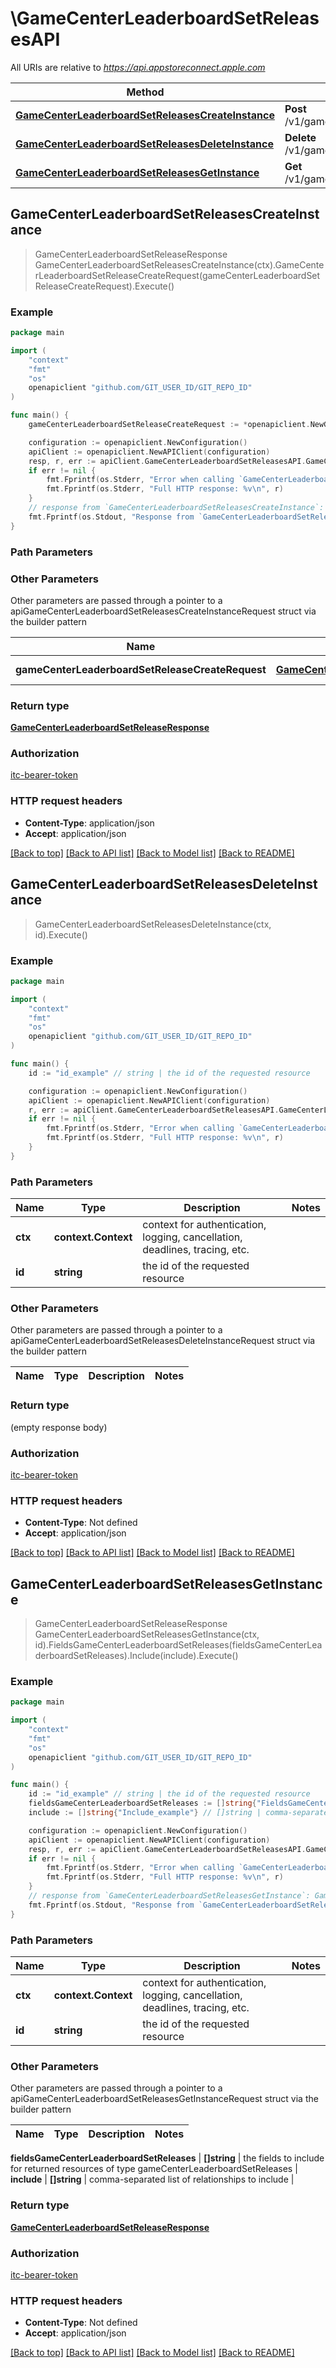 # \GameCenterLeaderboardSetReleasesAPI

All URIs are relative to *https://api.appstoreconnect.apple.com*

Method | HTTP request | Description
------------- | ------------- | -------------
[**GameCenterLeaderboardSetReleasesCreateInstance**](GameCenterLeaderboardSetReleasesAPI.md#GameCenterLeaderboardSetReleasesCreateInstance) | **Post** /v1/gameCenterLeaderboardSetReleases | 
[**GameCenterLeaderboardSetReleasesDeleteInstance**](GameCenterLeaderboardSetReleasesAPI.md#GameCenterLeaderboardSetReleasesDeleteInstance) | **Delete** /v1/gameCenterLeaderboardSetReleases/{id} | 
[**GameCenterLeaderboardSetReleasesGetInstance**](GameCenterLeaderboardSetReleasesAPI.md#GameCenterLeaderboardSetReleasesGetInstance) | **Get** /v1/gameCenterLeaderboardSetReleases/{id} | 



## GameCenterLeaderboardSetReleasesCreateInstance

> GameCenterLeaderboardSetReleaseResponse GameCenterLeaderboardSetReleasesCreateInstance(ctx).GameCenterLeaderboardSetReleaseCreateRequest(gameCenterLeaderboardSetReleaseCreateRequest).Execute()



### Example

```go
package main

import (
	"context"
	"fmt"
	"os"
	openapiclient "github.com/GIT_USER_ID/GIT_REPO_ID"
)

func main() {
	gameCenterLeaderboardSetReleaseCreateRequest := *openapiclient.NewGameCenterLeaderboardSetReleaseCreateRequest(*openapiclient.NewGameCenterLeaderboardSetReleaseCreateRequestData("Type_example", *openapiclient.NewGameCenterLeaderboardSetReleaseCreateRequestDataRelationships(*openapiclient.NewGameCenterAchievementReleaseCreateRequestDataRelationshipsGameCenterDetail(*openapiclient.NewAppRelationshipsGameCenterDetailData("Type_example", "Id_example")), *openapiclient.NewGameCenterLeaderboardSetLocalizationCreateRequestDataRelationshipsGameCenterLeaderboardSet(*openapiclient.NewGameCenterDetailRelationshipsGameCenterLeaderboardSetsDataInner("Type_example", "Id_example"))))) // GameCenterLeaderboardSetReleaseCreateRequest | GameCenterLeaderboardSetRelease representation

	configuration := openapiclient.NewConfiguration()
	apiClient := openapiclient.NewAPIClient(configuration)
	resp, r, err := apiClient.GameCenterLeaderboardSetReleasesAPI.GameCenterLeaderboardSetReleasesCreateInstance(context.Background()).GameCenterLeaderboardSetReleaseCreateRequest(gameCenterLeaderboardSetReleaseCreateRequest).Execute()
	if err != nil {
		fmt.Fprintf(os.Stderr, "Error when calling `GameCenterLeaderboardSetReleasesAPI.GameCenterLeaderboardSetReleasesCreateInstance``: %v\n", err)
		fmt.Fprintf(os.Stderr, "Full HTTP response: %v\n", r)
	}
	// response from `GameCenterLeaderboardSetReleasesCreateInstance`: GameCenterLeaderboardSetReleaseResponse
	fmt.Fprintf(os.Stdout, "Response from `GameCenterLeaderboardSetReleasesAPI.GameCenterLeaderboardSetReleasesCreateInstance`: %v\n", resp)
}
```

### Path Parameters



### Other Parameters

Other parameters are passed through a pointer to a apiGameCenterLeaderboardSetReleasesCreateInstanceRequest struct via the builder pattern


Name | Type | Description  | Notes
------------- | ------------- | ------------- | -------------
 **gameCenterLeaderboardSetReleaseCreateRequest** | [**GameCenterLeaderboardSetReleaseCreateRequest**](GameCenterLeaderboardSetReleaseCreateRequest.md) | GameCenterLeaderboardSetRelease representation | 

### Return type

[**GameCenterLeaderboardSetReleaseResponse**](GameCenterLeaderboardSetReleaseResponse.md)

### Authorization

[itc-bearer-token](../README.md#itc-bearer-token)

### HTTP request headers

- **Content-Type**: application/json
- **Accept**: application/json

[[Back to top]](#) [[Back to API list]](../README.md#documentation-for-api-endpoints)
[[Back to Model list]](../README.md#documentation-for-models)
[[Back to README]](../README.md)


## GameCenterLeaderboardSetReleasesDeleteInstance

> GameCenterLeaderboardSetReleasesDeleteInstance(ctx, id).Execute()



### Example

```go
package main

import (
	"context"
	"fmt"
	"os"
	openapiclient "github.com/GIT_USER_ID/GIT_REPO_ID"
)

func main() {
	id := "id_example" // string | the id of the requested resource

	configuration := openapiclient.NewConfiguration()
	apiClient := openapiclient.NewAPIClient(configuration)
	r, err := apiClient.GameCenterLeaderboardSetReleasesAPI.GameCenterLeaderboardSetReleasesDeleteInstance(context.Background(), id).Execute()
	if err != nil {
		fmt.Fprintf(os.Stderr, "Error when calling `GameCenterLeaderboardSetReleasesAPI.GameCenterLeaderboardSetReleasesDeleteInstance``: %v\n", err)
		fmt.Fprintf(os.Stderr, "Full HTTP response: %v\n", r)
	}
}
```

### Path Parameters


Name | Type | Description  | Notes
------------- | ------------- | ------------- | -------------
**ctx** | **context.Context** | context for authentication, logging, cancellation, deadlines, tracing, etc.
**id** | **string** | the id of the requested resource | 

### Other Parameters

Other parameters are passed through a pointer to a apiGameCenterLeaderboardSetReleasesDeleteInstanceRequest struct via the builder pattern


Name | Type | Description  | Notes
------------- | ------------- | ------------- | -------------


### Return type

 (empty response body)

### Authorization

[itc-bearer-token](../README.md#itc-bearer-token)

### HTTP request headers

- **Content-Type**: Not defined
- **Accept**: application/json

[[Back to top]](#) [[Back to API list]](../README.md#documentation-for-api-endpoints)
[[Back to Model list]](../README.md#documentation-for-models)
[[Back to README]](../README.md)


## GameCenterLeaderboardSetReleasesGetInstance

> GameCenterLeaderboardSetReleaseResponse GameCenterLeaderboardSetReleasesGetInstance(ctx, id).FieldsGameCenterLeaderboardSetReleases(fieldsGameCenterLeaderboardSetReleases).Include(include).Execute()



### Example

```go
package main

import (
	"context"
	"fmt"
	"os"
	openapiclient "github.com/GIT_USER_ID/GIT_REPO_ID"
)

func main() {
	id := "id_example" // string | the id of the requested resource
	fieldsGameCenterLeaderboardSetReleases := []string{"FieldsGameCenterLeaderboardSetReleases_example"} // []string | the fields to include for returned resources of type gameCenterLeaderboardSetReleases (optional)
	include := []string{"Include_example"} // []string | comma-separated list of relationships to include (optional)

	configuration := openapiclient.NewConfiguration()
	apiClient := openapiclient.NewAPIClient(configuration)
	resp, r, err := apiClient.GameCenterLeaderboardSetReleasesAPI.GameCenterLeaderboardSetReleasesGetInstance(context.Background(), id).FieldsGameCenterLeaderboardSetReleases(fieldsGameCenterLeaderboardSetReleases).Include(include).Execute()
	if err != nil {
		fmt.Fprintf(os.Stderr, "Error when calling `GameCenterLeaderboardSetReleasesAPI.GameCenterLeaderboardSetReleasesGetInstance``: %v\n", err)
		fmt.Fprintf(os.Stderr, "Full HTTP response: %v\n", r)
	}
	// response from `GameCenterLeaderboardSetReleasesGetInstance`: GameCenterLeaderboardSetReleaseResponse
	fmt.Fprintf(os.Stdout, "Response from `GameCenterLeaderboardSetReleasesAPI.GameCenterLeaderboardSetReleasesGetInstance`: %v\n", resp)
}
```

### Path Parameters


Name | Type | Description  | Notes
------------- | ------------- | ------------- | -------------
**ctx** | **context.Context** | context for authentication, logging, cancellation, deadlines, tracing, etc.
**id** | **string** | the id of the requested resource | 

### Other Parameters

Other parameters are passed through a pointer to a apiGameCenterLeaderboardSetReleasesGetInstanceRequest struct via the builder pattern


Name | Type | Description  | Notes
------------- | ------------- | ------------- | -------------

 **fieldsGameCenterLeaderboardSetReleases** | **[]string** | the fields to include for returned resources of type gameCenterLeaderboardSetReleases | 
 **include** | **[]string** | comma-separated list of relationships to include | 

### Return type

[**GameCenterLeaderboardSetReleaseResponse**](GameCenterLeaderboardSetReleaseResponse.md)

### Authorization

[itc-bearer-token](../README.md#itc-bearer-token)

### HTTP request headers

- **Content-Type**: Not defined
- **Accept**: application/json

[[Back to top]](#) [[Back to API list]](../README.md#documentation-for-api-endpoints)
[[Back to Model list]](../README.md#documentation-for-models)
[[Back to README]](../README.md)

